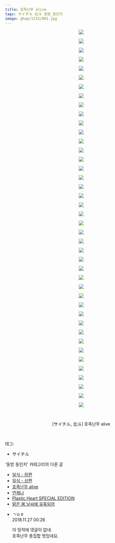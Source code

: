 ```yaml
---
title: 호족난무 alive
tags: サイチル 北斗 동방_동인지
image: ghap/1232/001.jpg
---
```

<div class="article">
<p style="text-align: center; clear: none; float: none;"><img src="{{ site.nasurl }}/ghap/1232/001.jpg"/></p>
<p style="text-align: center; clear: none; float: none;"><img src="{{ site.nasurl }}/ghap/1232/002.jpg"/></p>
<p style="text-align: center; clear: none; float: none;"><img src="{{ site.nasurl }}/ghap/1232/003.jpg"/></p>
<p style="text-align: center; clear: none; float: none;"><img src="{{ site.nasurl }}/ghap/1232/004.jpg"/></p>
<p style="text-align: center; clear: none; float: none;"><img src="{{ site.nasurl }}/ghap/1232/005.jpg"/></p>
<p style="text-align: center; clear: none; float: none;"><img src="{{ site.nasurl }}/ghap/1232/006.jpg"/></p>
<p style="text-align: center; clear: none; float: none;"><img src="{{ site.nasurl }}/ghap/1232/007.jpg"/></p>
<p style="text-align: center; clear: none; float: none;"><img src="{{ site.nasurl }}/ghap/1232/008.jpg"/></p>
<p style="text-align: center; clear: none; float: none;"><img src="{{ site.nasurl }}/ghap/1232/009.jpg"/></p>
<p style="text-align: center; clear: none; float: none;"><img src="{{ site.nasurl }}/ghap/1232/010.jpg"/></p>
<p style="text-align: center; clear: none; float: none;"><img src="{{ site.nasurl }}/ghap/1232/011.jpg"/></p>
<p style="text-align: center; clear: none; float: none;"><img src="{{ site.nasurl }}/ghap/1232/012.jpg"/></p>
<p style="text-align: center; clear: none; float: none;"><img src="{{ site.nasurl }}/ghap/1232/013.jpg"/></p>
<p style="text-align: center; clear: none; float: none;"><img src="{{ site.nasurl }}/ghap/1232/014.jpg"/></p>
<p style="text-align: center; clear: none; float: none;"><img src="{{ site.nasurl }}/ghap/1232/015.jpg"/></p>
<p style="text-align: center; clear: none; float: none;"><img src="{{ site.nasurl }}/ghap/1232/016.jpg"/></p>
<p style="text-align: center; clear: none; float: none;"><img src="{{ site.nasurl }}/ghap/1232/017.jpg"/></p>
<p style="text-align: center; clear: none; float: none;"><img src="{{ site.nasurl }}/ghap/1232/018.jpg"/></p>
<p style="text-align: center; clear: none; float: none;"><img src="{{ site.nasurl }}/ghap/1232/019.jpg"/></p>
<p style="text-align: center; clear: none; float: none;"><img src="{{ site.nasurl }}/ghap/1232/020.jpg"/></p>
<p style="text-align: center; clear: none; float: none;"><img src="{{ site.nasurl }}/ghap/1232/021.jpg"/></p>
<p style="text-align: center; clear: none; float: none;"><img src="{{ site.nasurl }}/ghap/1232/022.jpg"/></p>
<p style="text-align: center; clear: none; float: none;"><img src="{{ site.nasurl }}/ghap/1232/023.jpg"/></p>
<p style="text-align: center; clear: none; float: none;"><img src="{{ site.nasurl }}/ghap/1232/024.jpg"/></p>
<p style="text-align: center; clear: none; float: none;"><img src="{{ site.nasurl }}/ghap/1232/025.jpg"/></p>
<p style="text-align: center; clear: none; float: none;"><img src="{{ site.nasurl }}/ghap/1232/026.jpg"/></p>
<p style="text-align: center; clear: none; float: none;"><img src="{{ site.nasurl }}/ghap/1232/027.jpg"/></p>
<p style="text-align: center; clear: none; float: none;"><img src="{{ site.nasurl }}/ghap/1232/028.jpg"/></p>
<p style="text-align: center; clear: none; float: none;"><img src="{{ site.nasurl }}/ghap/1232/029.jpg"/></p>
<p style="text-align: center; clear: none; float: none;"><img src="{{ site.nasurl }}/ghap/1232/030.jpg"/></p>
<p style="text-align: center; clear: none; float: none;"><img src="{{ site.nasurl }}/ghap/1232/031.jpg"/></p>
<p style="text-align: center; clear: none; float: none;"><img src="{{ site.nasurl }}/ghap/1232/032.jpg"/></p>
<p style="text-align: center; clear: none; float: none;"><img src="{{ site.nasurl }}/ghap/1232/033.jpg"/></p>
<p style="text-align: center; clear: none; float: none;"><img src="{{ site.nasurl }}/ghap/1232/034.jpg"/></p>
<p style="text-align: center; clear: none; float: none;"><img src="{{ site.nasurl }}/ghap/1232/035.jpg"/></p>
<p style="text-align: center; clear: none; float: none;"><img src="{{ site.nasurl }}/ghap/1232/036.jpg"/></p>
<p style="text-align: center; clear: none; float: none;"><img src="{{ site.nasurl }}/ghap/1232/037.jpg"/></p>
<p style="text-align: center; clear: none; float: none;"><img src="{{ site.nasurl }}/ghap/1232/038.jpg"/></p>
<p style="text-align: center; clear: none; float: none;"><img src="{{ site.nasurl }}/ghap/1232/039.jpg"/></p>
<p style="text-align: center; clear: none; float: none;"><img src="{{ site.nasurl }}/ghap/1232/040.jpg"/></p>
<p style="text-align: center; clear: none; float: none;"><img src="{{ site.nasurl }}/ghap/1232/041.jpg"/></p>
<p style="text-align: center; clear: none; float: none;"><img src="{{ site.nasurl }}/ghap/1232/042.jpg"/></p>
<p style="text-align: center; clear: none; float: none;"><br/></p>
<p style="text-align: center; clear: none; float: none;">[サイチル, 北斗] 호족난무 alive</p>
<p><br/></p>
</div><div class="tagTrail">
<p>태그: </p>
<ul>
<li>サイチル</li>
</ul>
</div><div class="another">
<p>'동방 동인지' 카테고리의 다른 글</p>
<ul>
<li><a href="/2016-07-30-ghap_1235">일식 - 하편</a></li>
<li><a href="/2016-07-30-ghap_1234">일식 - 상편</a></li>
<li><a href="/2016-07-30-ghap_1232">호족난무 alive</a></li>
<li><a href="/2016-07-30-ghap_1231">언제나</a></li>
<li><a href="/2016-07-30-ghap_1230">Plastic Heart SPECIAL EDITION</a></li>
<li><a href="/2016-07-30-ghap_1229">맑은 봄 날씨에 유혹되어</a></li>
</ul>
</div><div class="cb_module cb_fluid">
<div class="cb_wrt cb_profile">
<div class="comment">
<ul>
<li class="cb_thumb_off" id="comment15378944">
<div class="cb_comment_area">
<div class="cb_info_area">
<div class="cb_section">
<span class="cb_nick_name">ㄱㅁㅎ</span>
</div>
<div class="cb_section">
<span class="cb_date">2018.11.27 00:26 </span>
</div>
</div>
<div class="cb_dsc_comment">
<p class="cb_dsc">
											이 띵작에 댓글이 없네.<br/>
호족난무 총집합 멋있네요.
										</p>
</div>
</div></li>
</ul>
</div>
</div><!-- commentList close -->
</div>